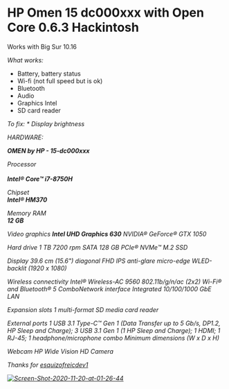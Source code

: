# HP Omen 15 dc000xxx with Open Core 0.6.3 Hackintosh
Works with Big Sur 10.16


<i>What works:</i>

* Battery, battery status
* Wi-fi (not full speed but is ok)
* Bluetooth
* Audio
* Graphics Intel
* SD card reader


</i>
<i>To fix:
* Display brightness




HARDWARE:
	
<b>OMEN by HP - 15-dc000xxx</b> 

Processor</br>	
<b>Intel® Core™ i7-8750H</b>

Chipset</br>
<b>Intel® HM370</b>

Memory RAM</br>
<b>12 GB</b>

Video graphics
<b>Intel UHD Graphics 630</b>
NVIDIA® GeForce® GTX 1050

Hard drive
1 TB 7200 rpm SATA
128 GB PCIe® NVMe™ M.2 SSD

Display
39.6 cm (15.6") diagonal FHD IPS anti-glare micro-edge WLED-backlit (1920 x 1080)

Wireless connectivity
Intel® Wireless-AC 9560 802.11b/g/n/ac (2x2) Wi-Fi® and Bluetooth® 5 ComboNetwork interface
Integrated 10/100/1000 GbE LAN

Expansion slots
1 multi-format SD media card reader

External ports
1 USB 3.1 Type-C™ Gen 1 (Data Transfer up to 5 Gb/s, DP1.2, HP Sleep and Charge); 3 USB 3.1 Gen 1 (1 HP Sleep and Charge); 1 HDMI; 1 RJ-45; 1 headphone/microphone combo
Minimum dimensions (W x D x H)
	
Webcam
HP Wide Vision HD Camera 








Thanks for <a href="https://github.com/esquizofreicdev1">esquizofreicdev1</a>





<a href="https://ibb.co/HTW2tZL"><img src="https://i.ibb.co/LdLPxKD/Screen-Shot-2020-11-20-at-01-26-44.png" alt="Screen-Shot-2020-11-20-at-01-26-44" border="0"></a>






